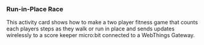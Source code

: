 ### Run-in-Place Race

This activity card shows how to make a two player fitness game that
counts each players steps as they walk or run in place and sends
updates wirelessly to a score keeper micro:bit connected to
a WebThings Gateway.

